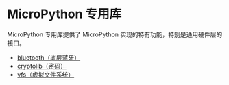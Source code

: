 # MicroPython 专用库

MicroPython 专用库提供了 MicroPython 实现的特有功能，特别是通用硬件层的接口。

- [bluetooth（底层蓝牙）](bluetooth/readme.md)
- [cryptolib（密码）](cryptolib/readme.md)
- [vfs（虚拟文件系统）](vfs/readme.md)

